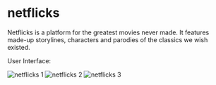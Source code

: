 # netflicks
Netflicks is a platform for the greatest movies never made. It features made-up storylines, characters and parodies of the classics we wish existed.

User Interface:

![netflicks 1](https://github.com/user-attachments/assets/52ed9071-9770-4d31-a45d-5642a1919882)
![netflicks 2](https://github.com/user-attachments/assets/f14e584a-a79b-49a5-ad1d-f9c296e27958)
![netflicks 3](https://github.com/user-attachments/assets/d9351133-adcb-4005-8cf3-99ebba5f4be5)

